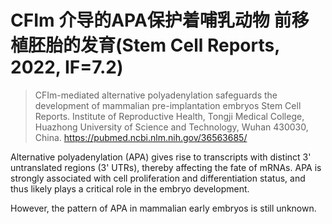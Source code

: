 # CFIm 介导的APA保护着哺乳动物 前移植胚胎的发育(Stem Cell Reports, 2022, IF=7.2)
> CFIm-mediated alternative polyadenylation safeguards the development of mammalian pre-implantation embryos
> Stem Cell Reports. 
> Institute of Reproductive Health, Tongji Medical College, Huazhong University of Science and Technology, Wuhan 430030, China.
> https://pubmed.ncbi.nlm.nih.gov/36563685/

Alternative polyadenylation (APA) gives rise to transcripts with distinct 3' untranslated regions (3' UTRs), thereby affecting the fate of mRNAs. APA is strongly associated with cell proliferation and differentiation status, and thus likely plays a critical role in the embryo development. 

However, the pattern of APA in mammalian early embryos is still unknown.




